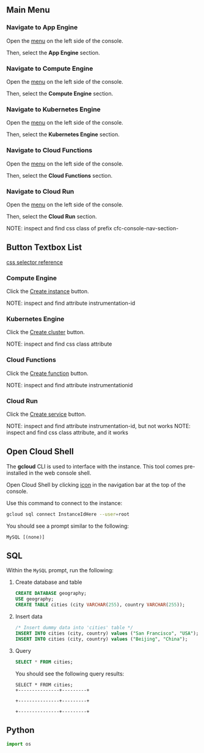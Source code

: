 ## Main Menu

### Navigate to App Engine

Open the [menu][spotlight-console-menu] on the left side of the console.

[spotlight-console-menu]: walkthrough://spotlight-pointer?spotlightId=console-nav-menu

Then, select the **App Engine** section.

<walkthrough-menu-navigation sectionId="APPENGINE_SECTION"></walkthrough-menu-navigation>

### Navigate to Compute Engine

Open the [menu][spotlight-console-menu] on the left side of the console.

Then, select the **Compute Engine** section.

<walkthrough-menu-navigation sectionId="COMPUTE_SECTION"></walkthrough-menu-navigation>

### Navigate to Kubernetes Engine

Open the [menu][spotlight-console-menu] on the left side of the console.

Then, select the **Kubernetes Engine** section.

<walkthrough-menu-navigation sectionId="KUBERNETES_SECTION"></walkthrough-menu-navigation>

### Navigate to Cloud Functions

Open the [menu][spotlight-console-menu] on the left side of the console.

Then, select the **Cloud Functions** section.

<walkthrough-menu-navigation sectionId="FUNCTIONS_SECTION"></walkthrough-menu-navigation>

### Navigate to Cloud Run

Open the [menu][spotlight-console-menu] on the left side of the console.

Then, select the **Cloud Run** section.

<walkthrough-menu-navigation sectionId="SERVERLESS_SECTION"></walkthrough-menu-navigation>

<walkthrough-footnote>NOTE: inspect and find css class of prefix cfc-console-nav-section-</walkthrough-footnote>

## Button Textbox List

[css selector reference](https://www.w3schools.com/cssref/css_selectors.asp)

### Compute Engine

Click the [Create instance][spotlight-create-instance] button.

[spotlight-create-instance]: walkthrough://spotlight-pointer?spotlightId=gce-zero-new-vm,gce-vm-list-new

<walkthrough-footnote>NOTE: inspect and find attribute instrumentation-id</walkthrough-footnote>

### Kubernetes Engine

Click the [Create cluster][spotlight-create-cluster] button.

[spotlight-create-cluster]: walkthrough://spotlight-pointer?cssSelector=.p6n-zero-state-link-test.jfk-button-primary,gce-create-button

<walkthrough-footnote>NOTE: inspect and find css class attribute</walkthrough-footnote>

### Cloud Functions

Click the [Create function][spotlight-create-function] button.

[spotlight-create-function]: walkthrough://spotlight-pointer?spotlightId=gcf-list-new

<walkthrough-footnote>NOTE: inspect and find attribute instrumentationid</walkthrough-footnote>

### Cloud Run

Click the [Create service][spotlight-create-service] button.

[spotlight-create-service]: walkthrough://spotlight-pointer?cssSelector=.ace-icon.ace-icon-create.ace-icon-size-small

<walkthrough-footnote>NOTE: inspect and find attribute instrumentation-id, but not works</walkthrough-footnote>
<walkthrough-footnote>NOTE: inspect and find css class attribute, and it works</walkthrough-footnote>

## Open Cloud Shell

The **gcloud** CLI is used to interface with the instance. This tool comes
pre-installed in the web console shell.

Open Cloud Shell by clicking
<walkthrough-cloud-shell-icon></walkthrough-cloud-shell-icon>
[icon][spotlight-open-devshell] in the navigation bar at the top of the
console.

[spotlight-open-devshell]: walkthrough://spotlight-pointer?spotlightId=devshell-activate-button

Use this command to connect to the instance:

```bash
gcloud sql connect InstanceIdHere --user=root
```

You should see a prompt similar to the following:

```terminal
MySQL [(none)]
```

## SQL

Within the `MySQL` prompt, run the following:

1.  Create database and table

    ```sql
    CREATE DATABASE geography;
    USE geography;
    CREATE TABLE cities (city VARCHAR(255), country VARCHAR(255));
    ```

1.  Insert data

    ```sql
    /* Insert dummy data into 'cities' table */
    INSERT INTO cities (city, country) values ("San Francisco", "USA");
    INSERT INTO cities (city, country) values ("Beijing", "China");
    ```

1.  Query

    ```sql
    SELECT * FROM cities;
    ```

    You should see the following query results:

    ```terminal
    SELECT * FROM cities;
    +---------------+---------+

    +---------------+---------+

    +---------------+---------+

## Python

```python
import os
```
